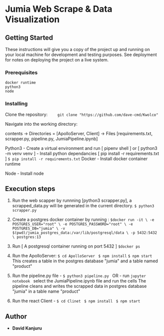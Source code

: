 # Jumia Web Scrape & Data Visualization

## Getting Started

These instructions will give you a copy of the project up and running on
your local machine for development and testing purposes. See deployment
for notes on deploying the project on a live system.

### Prerequisites

    docker runtime
    python3
    node

### Installing

Clone the repository:
`    git clone "https://github.com/dave-cmd/Kwolco"`

Navigate into the working directory:

contents -> Directories = [ApolloServer, Client]
-> Files [requirements.txt, scrapper.py, pipeline.py, JumiaPipeline.ipynb]

Python3 - Create a virtual environment and run [ pipenv shell ] or [ python3 -m venv venv ] - Install python dependancies [ pip install -r requirements.txt ]
`$ pip install -r requirements.txt`
Docker - Install docker container runtime

Node - Install node

## Execution steps

1. Run the web scapper by runnning [python3 scrapper.py], a scrapped_data.py will be generated in the current directory.
   `$ python3 scrapper.py`

2. Create a postgres docker container by running :
   `$docker run -it \
-e POSTGRES_USER="root" \
-e POSTGRES_PASSWORD="root" \
-e POSTGRES_DB="jumia" \
-v $(pwd)/jumia_postgres_data:/var/lib/postgresql/data \
-p 5432:5432 \
postgres:13
`
3. Run [ A postgresql container running on port 5432 ]
   `$docker ps `
4. Run the ApolloServer:
   `$ cd ApolloServer`
   ` $ npm install`
   `$ npm start
`
   This creates a table in the postgres database "jumia" and a table named "product"

5. Run the pipeline.py file -
   `$ python3 pipeline.py
 `
   OR - run
   `jupyter notebook
`
   select the JumiaPipeline.ipynb file and run the cells
   The pipeline cleans and writes the scrapped data in postgres database "jumia" in a table name "product"

6. Run the react Client -
   `$ cd Clinet
`
   `$ npm install
`
   `$ npm start
`

## Author

- **David Kanjuru**
